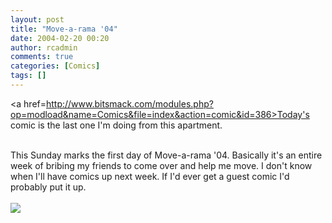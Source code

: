 ```yaml
---
layout: post
title: "Move-a-rama '04"
date: 2004-02-20 00:20
author: rcadmin
comments: true
categories: [Comics]
tags: []
---
```

<a href=http://www.bitsmack.com/modules.php?op=modload&name=Comics&file=index&action=comic&id=386>Today's comic</a> is the last one I'm doing from this apartment. 
<br />

<br />
This Sunday marks the first day of Move-a-rama '04. Basically it's an entire week of bribing my friends to come over and help me move. I don't know when I'll have comics up next week. If I'd ever get a guest comic I'd probably put it up.<Br><br><!--more--><img src='/wp/wp-content/comics/20040220.gif' alt'' />

